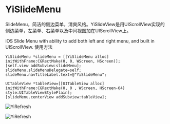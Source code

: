 # YiSlideMenu
SlideMenu，简洁的侧边菜单，清爽风格。YiSlideView是用UIScrollView实现的侧边菜单，左菜单、右菜单以及中间视图加在UIScrollView上。

iOS Slide Menu with ability to add both left and right menu, and built in UIScrollView.
使用方法

    YiSlideMenu *slideMenu = [[YiSlideMenu alloc] initWithFrame:CGRectMake(0, 0, WScreen, HScreen)];
    [self.view addSubview:slideMenu];
    slideMenu.slideMenuDelegate=self;
    slideMenu.navTitleLabel.text=@"YiSlideMenu";
    
    UITableView *tableView=[[UITableView alloc] initWithFrame:CGRectMake(0, 0 , WScreen, HScreen-64) style:UITableViewStylePlain];
    [slideMenu.centerView addSubview:tableView];
    
    
    
    
    
    
![YiRefresh](http://7u2k5i.com1.z0.glb.clouddn.com/github_yislidemenu1.gif?imageMogr2/thumbnail/370x662!) 

![YiRefresh](http://7u2k5i.com1.z0.glb.clouddn.com/github_yislidemenu2.gif?imageMogr2/thumbnail/370x662!) 
